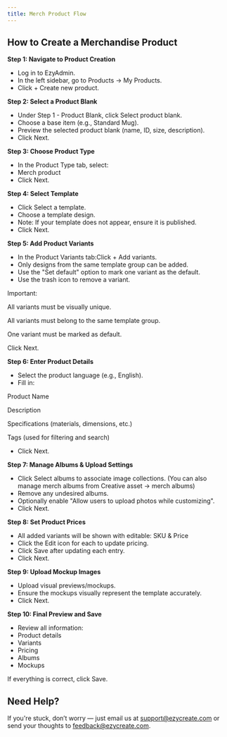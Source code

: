 ```yaml
---
title: Merch Product Flow
---
```

## **How to Create a Merchandise Product**

**Step 1: Navigate to Product Creation**

* Log in to EzyAdmin.
* In the left sidebar, go to Products → My Products.
* Click + Create new product.

**Step 2: Select a Product Blank**

* Under Step 1 - Product Blank, click Select product blank.
* Choose a base item (e.g., Standard Mug).
* Preview the selected product blank (name, ID, size, description).
* Click Next.

**Step 3: Choose Product Type**

* In the Product Type tab, select:
* Merch product
* Click Next.

**Step 4: Select Template**

* Click Select a template.
* Choose a template design.
* Note: If your template does not appear, ensure it is published.
* Click Next.

**Step 5: Add Product Variants**

* In the Product Variants tab:Click + Add variants.
* Only designs from the same template group can be added.
* Use the "Set default" option to mark one variant as the default.
* Use the trash icon to remove a variant.

Important:

All variants must be visually unique.

All variants must belong to the same template group.

One variant must be marked as default.

Click Next.

**Step 6: Enter Product Details**

* Select the product language (e.g., English).
* Fill in:

Product Name

Description 

Specifications (materials, dimensions, etc.)

Tags (used for filtering and search)

* Click Next.

**Step 7: Manage Albums & Upload Settings**

* Click Select albums to associate image collections. (You can also manage merch albums from Creative asset → merch albums)
* Remove any undesired albums.
* Optionally enable "Allow users to upload photos while customizing".
* Click Next.

**Step 8: Set Product Prices**

* All added variants will be shown with editable: SKU & Price
* Click the Edit icon for each to update pricing.
* Click Save after updating each entry.
* Click Next.

**Step 9: Upload Mockup Images**

* Upload visual previews/mockups.
* Ensure the mockups visually represent the template accurately.
* Click Next.

**Step 10: Final Preview and Save**

* Review all information:
* Product details
* Variants
* Pricing
* Albums
* Mockups

If everything is correct, click Save.






## **Need Help?**

If you're stuck, don’t worry — just email us at support@ezycreate.com or send your thoughts to feedback@ezycreate.com.
